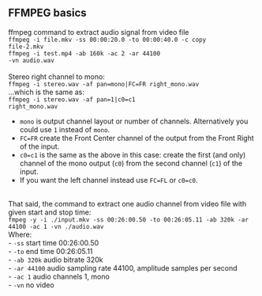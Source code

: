 ## FFMPEG basics
ffmpeg command to extract audio signal from video file</br>
<code>ffmpeg -i file.mkv -ss 00:00:20.0 -to 00:00:40.0 -c copy file-2.mkv</code></br>
<code>ffmpeg -i test.mp4 -ab 160k -ac 2 -ar 44100 -vn audio.wav</code></br>
</br>
Stereo right channel to mono:</br>
<code>ffmpeg -i stereo.wav -af pan=mono|FC=FR right_mono.wav</code></br>
...which is the same as:</br>
<code>ffmpeg -i stereo.wav -af pan=1|c0=c1 right_mono.wav</code></br>
 - <code>mono</code> is output channel layout or number of channels. Alternatively you could use <code>1</code> instead of <code>mono</code>.</br>
 - <code>FC=FR</code> create the Front Center channel of the output from the Front Right of the input.</br>
 - <code>c0=c1</code> is the same as the above in this case: create the first (and only) channel of the mono output (<code>c0</code>) from the second channel (<code>c1</code>) of the input.</br>
 - If you want the left channel instead use <code>FC=FL</code> or <code>c0=c0</code>.
 </br>
That said, the command to extract one audio channel from video file with given start and stop time:</br>
<code>fmpeg -y -i ./input.mkv -ss 00:26:00.50 -to 00:26:05.11 -ab 320k -ar 44100 -ac 1 -vn ./audio.wav</code></br>
Where:</br>
 - <code>-ss</code> start time 00:26:00.50 </br>
 - <code>-to</code> end time 00:26:05.11 </br>
 - <code>-ab 320k</code> audio bitrate 320k</br>
 - <code>-ar 44100</code> audio sampling rate 44100, amplitude samples per second</br>
 - <code>-ac 1</code> audio channels 1, mono</br>
 - <code>-vn</code> no video</br>
 </br>
<code></code></br>
</br>
